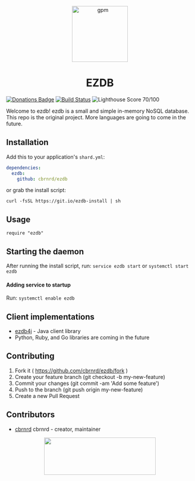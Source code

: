 <p align="center"><img src="https://i.imgur.com/jjLPsB3.png" alt="gpm" width="150" height="150"></p>

<h1 align="center">EZDB</h1>

[![Donations Badge](https://yourdonation.rocks/images/badge.svg)](http://carterbrainerd.me/donations/)
[![Build Status](https://travis-ci.org/cbrnrd/ezdb.svg?branch=master)](https://travis-ci.org/cbrnrd/ezdb)
![Lighthouse Score 70/100](https://lighthouse-badge.appspot.com/?score=70)

Welcome to ezdb! ezdb is a small and simple in-memory NoSQL database. This repo is the original project. More languages are going to come in the future.

## Installation

Add this to your application's `shard.yml`:

```yaml
dependencies:
  ezdb:
    github: cbrnrd/ezdb
```

or grab the install script:

```
curl -fsSL https://git.io/ezdb-install | sh
```

## Usage

```crystal
require "ezdb"
```

## Starting the daemon

After running the install script, run: `service ezdb start` or `systemctl start ezdb`

#### Adding service to startup
Run: `systemctl enable ezdb`

## Client implementations
* [ezdb4j](https://github.com/cbrnrd/ezdb4j) - Java client library
* Python, Ruby, and Go libraries are coming in the future

## Contributing

1. Fork it ( https://github.com/cbrnrd/ezdb/fork )
2. Create your feature branch (git checkout -b my-new-feature)
3. Commit your changes (git commit -am 'Add some feature')
4. Push to the branch (git push origin my-new-feature)
5. Create a new Pull Request

## Contributors

- [cbrnrd](https://github.com/cbrnrd) cbrnrd - creator, maintainer


<p align="center">
  <img height="100" width="300" src="https://i.imgur.com/obHmDnX.png">
</p>
